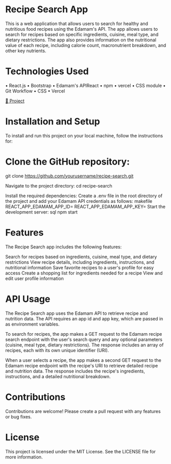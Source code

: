 # Recipe Search App
This is a web application that allows users to search for healthy and nutritious food recipes using the Edamam's API. The app allows users to search for recipes based on specific ingredients, cuisine, meal type, and dietary restrictions. The app also provides information on the nutritional value of each recipe, including calorie count, macronutrient breakdown, and other key nutrients.

# Technologies Used
• React.js
• Bootstrap
• Edamam's APIReact
• npm
• vercel
• CSS module
• Git Workflow
• CSS
• Vercel


[🔗 Project](https://recipe-api-blush.vercel.app)

# Installation and Setup
To install and run this project on your local machine, follow the instructions for:

# Clone the GitHub repository:
git clone https://github.com/yourusername/recipe-search.git

Navigate to the project directory:
cd recipe-search

Install the required dependencies:
Create a .env file in the root directory of the project and add your Edamam API credentials as follows:
makefile
REACT_APP_EDAMAM_APP_ID=<your app id>
REACT_APP_EDAMAM_APP_KEY=<your app key>
Start the development server:
sql
npm start

# Features
The Recipe Search app includes the following features:

Search for recipes based on ingredients, cuisine, meal type, and dietary restrictions
View recipe details, including ingredients, instructions, and nutritional information
Save favorite recipes to a user's profile for easy access
Create a shopping list for ingredients needed for a recipe
View and edit user profile information

# API Usage
The Recipe Search app uses the Edamam API to retrieve recipe and nutrition data. The API requires an app id and app key, which are passed in as environment variables.

To search for recipes, the app makes a GET request to the Edamam recipe search endpoint with the user's search query and any optional parameters (cuisine, meal type, dietary restrictions). The response includes an array of recipes, each with its own unique identifier (URI).

When a user selects a recipe, the app makes a second GET request to the Edamam recipe endpoint with the recipe's URI to retrieve detailed recipe and nutrition data. The response includes the recipe's ingredients, instructions, and a detailed nutritional breakdown.

# Contributions

Contributions are welcome! Please create a pull request with any features or bug fixes.

# License
This project is licensed under the MIT License. See the LICENSE file for more information.
